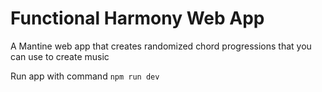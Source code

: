 # Functional Harmony Web App
A Mantine web app that creates randomized chord progressions that you can use to create music


Run app with command `npm run dev`

